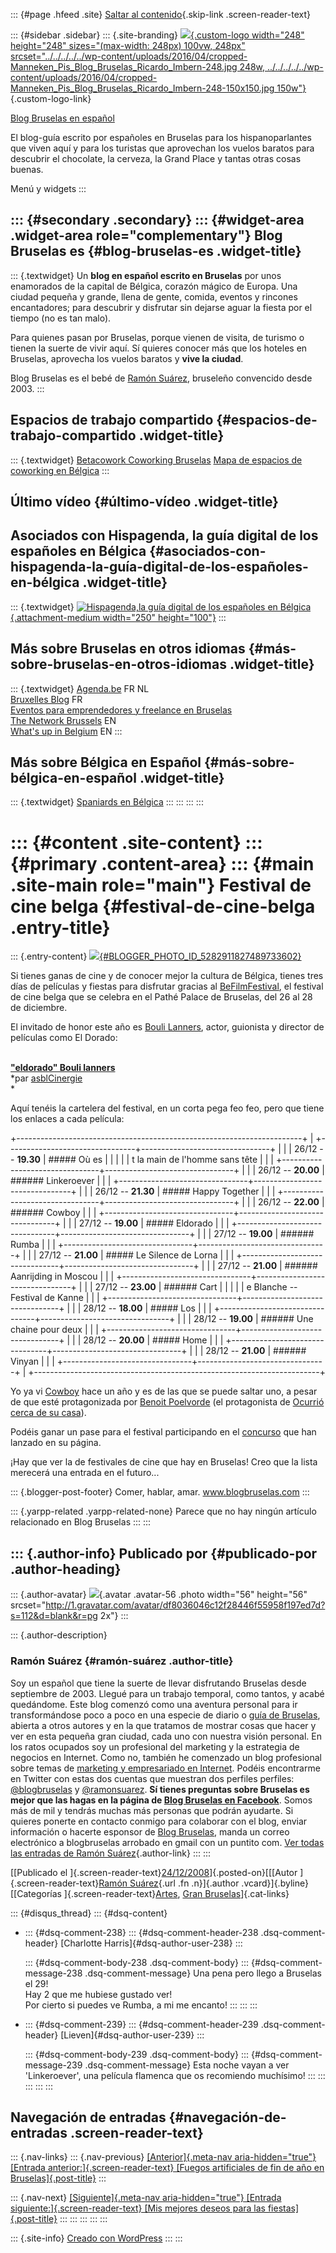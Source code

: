 ::: {#page .hfeed .site}
[Saltar al
contenido](../../../../../index.html?p=214#content){.skip-link
.screen-reader-text}

::: {#sidebar .sidebar}
::: {.site-branding}
[![](../../../../../wp-content/uploads/2016/04/cropped-Manneken_Pis_Blog_Bruselas_Ricardo_Imbern-248.jpg){.custom-logo
width="248" height="248" sizes="(max-width: 248px) 100vw, 248px"
srcset="../../../../../wp-content/uploads/2016/04/cropped-Manneken_Pis_Blog_Bruselas_Ricardo_Imbern-248.jpg 248w, ../../../../../wp-content/uploads/2016/04/cropped-Manneken_Pis_Blog_Bruselas_Ricardo_Imbern-248-150x150.jpg 150w"}](../../../../../index.html){.custom-logo-link}

[Blog Bruselas en español](../../../../../index.html)

El blog-guía escrito por españoles en Bruselas para los hispanoparlantes
que viven aquí y para los turistas que aprovechan los vuelos baratos
para descubrir el chocolate, la cerveza, la Grand Place y tantas otras
cosas buenas.

Menú y widgets
:::

::: {#secondary .secondary}
::: {#widget-area .widget-area role="complementary"}
Blog Bruselas es {#blog-bruselas-es .widget-title}
----------------

::: {.textwidget}
Un **blog en español escrito en Bruselas** por unos enamorados de la
capital de Bélgica, corazón mágico de Europa. Una ciudad pequeña y
grande, llena de gente, comida, eventos y rincones encantadores; para
descubrir y disfrutar sin dejarse aguar la fiesta por el tiempo (no es
tan malo).

Para quienes pasan por Bruselas, porque vienen de visita, de turismo o
tienen la suerte de vivir aquí. Sí quieres conocer más que los hoteles
en Bruselas, aprovecha los vuelos baratos y **vive la ciudad**.

Blog Bruselas es el bebé de [Ramón Suárez](http://www.ramonsuarez.com),
bruseleño convencido desde 2003.
:::

Espacios de trabajo compartido {#espacios-de-trabajo-compartido .widget-title}
------------------------------

::: {.textwidget}
[Betacowork Coworking Bruselas](http://www.betacowork.com) [Mapa de
espacios de coworking en Bélgica](http://coworkingbelgium.com)
:::

Último vídeo {#último-vídeo .widget-title}
------------

Asociados con Hispagenda, la guía digital de los españoles en Bélgica {#asociados-con-hispagenda-la-guía-digital-de-los-españoles-en-bélgica .widget-title}
---------------------------------------------------------------------

::: {.textwidget}
[![Hispagenda,la guía digital de los españoles en
Bélgica](../../../../../wp-content/uploads/2010/04/Hispagenda-250px.gif "Hispagenda, la guía digital de los españoles en Bélgica"){.attachment-medium
width="250" height="100"}](http://www.hispagenda.com)
:::

Más sobre Bruselas en otros idiomas {#más-sobre-bruselas-en-otros-idiomas .widget-title}
-----------------------------------

::: {.textwidget}
[Agenda.be](http://www.agenda.be) FR NL\
[Bruxelles Blog](http://www.bxlblog.be/) FR\
[Eventos para emprendedores y freelance en
Bruselas](http://www.betacowork.com/events/)\
[The Network
Brussels](http://groups.yahoo.com/group/TheNetworkBrussels/) EN\
[What\'s up in Belgium](http://www.whatsupin.be/) EN
:::

Más sobre Bélgica en Español {#más-sobre-bélgica-en-español .widget-title}
----------------------------

::: {.textwidget}
[Spaniards en Bélgica](http://www.spaniards.es/paises/belgica)
:::
:::
:::
:::

::: {#content .site-content}
::: {#primary .content-area}
::: {#main .site-main role="main"}
Festival de cine belga {#festival-de-cine-belga .entry-title}
======================

::: {.entry-content}
[![](http://4.bp.blogspot.com/_m9ESRqvSnjc/SVCsUSk8O-I/AAAAAAAAB7M/Ph5vNP58ViI/s320/BEfilmfestival2008-web.gif){#BLOGGER_PHOTO_ID_5282911827489733602}](http://www.blogger.com/www.befilmfestival.be)

Si tienes ganas de cine y de conocer mejor la cultura de Bélgica, tienes
tres días de películas y fiestas para disfrutar gracias al
[BeFilmFestival](http://www.blogger.com/www.befilmfestival.be), el
festival de cine belga que se celebra en el Pathé Palace de Bruselas,
del 26 al 28 de diciembre.

El invitado de honor este año es [Bouli
Lanners](http://www.allocine.fr/personne/fichepersonne_gen_cpersonne=14951.html),
actor, guionista y director de películas como El Dorado:

<div>

\
**["eldorado" Bouli lanners](http://www.dailymotion.com/swf/x5enjc)**\
*par [asblCinergie](http://www.dailymotion.com/asblCinergie)\
*

</div>

Aquí tenéis la cartelera del festival, en un corta pega feo feo, pero
que tiene los enlaces a cada película:

+-----------------------------------------------------------------------+
| +--------------------------------+--------------------------------+   |
| | 26/12 -- **19.30**             | ##### Où es                    |   |
| |                                | t la main de l'homme sans tête |   |
| +--------------------------------+--------------------------------+   |
| | 26/12 -- **20.00**             | ###### Linkeroever             |   |
| +--------------------------------+--------------------------------+   |
| | 26/12 -- **21.30**             | ##### Happy Together           |   |
| +--------------------------------+--------------------------------+   |
| | 26/12 -- **22.00**             | ###### Cowboy                  |   |
| +--------------------------------+--------------------------------+   |
| | 27/12 -- **19.00**             | ##### Eldorado                 |   |
| +--------------------------------+--------------------------------+   |
| | 27/12 -- **19.00**             | ###### Rumba                   |   |
| +--------------------------------+--------------------------------+   |
| | 27/12 -- **21.00**             | ##### Le Silence de Lorna      |   |
| +--------------------------------+--------------------------------+   |
| | 27/12 -- **21.00**             | ###### Aanrijding in Moscou    |   |
| +--------------------------------+--------------------------------+   |
| | 27/12 -- **23.00**             | ###### Cart                    |   |
| |                                | e Blanche -- Festival de Kanne |   |
| +--------------------------------+--------------------------------+   |
| | 28/12 -- **18.00**             | ##### Los                      |   |
| +--------------------------------+--------------------------------+   |
| | 28/12 -- **19.00**             | ###### Une chaine pour deux    |   |
| +--------------------------------+--------------------------------+   |
| | 28/12 -- **20.00**             | ##### Home                     |   |
| +--------------------------------+--------------------------------+   |
| | 28/12 -- **21.00**             | ###### Vinyan                  |   |
| +--------------------------------+--------------------------------+   |
+-----------------------------------------------------------------------+

Yo ya vi [Cowboy](http://www.benoitpoelvoorde.be/cowboy.htm) hace un año
y es de las que se puede saltar uno, a pesar de que esté protagonizada
por [Benoit
Poelvorde](http://belgestars.skyrock.com/475429222-Benoit-Poulevorde.html)
(el protagonista de [Ocurrió cerca de su
casa](http://www.benoitpoelvoorde.be/cestarrivepresdechezvous.htm)).

Podéis ganar un pase para el festival participando en el
[concurso](http://www.befilmfest.be/index.php?option=com_artforms&formid=1&Itemid=64)
que han lanzado en su página.

¡Hay que ver la de festivales de cine que hay en Bruselas! Creo que la
lista merecerá una entrada en el futuro...

::: {.blogger-post-footer}
Comer, hablar, amar. www.blogbruselas.com
:::

::: {.yarpp-related .yarpp-related-none}
Parece que no hay ningún artículo relacionado en Blog Bruselas
:::
:::

::: {.author-info}
Publicado por {#publicado-por .author-heading}
-------------

::: {.author-avatar}
![](http://1.gravatar.com/avatar/df8036046c12f28446f55958f197ed7d?s=56&d=blank&r=pg){.avatar
.avatar-56 .photo width="56" height="56"
srcset="http://1.gravatar.com/avatar/df8036046c12f28446f55958f197ed7d?s=112&d=blank&r=pg 2x"}
:::

::: {.author-description}
### Ramón Suárez {#ramón-suárez .author-title}

Soy un español que tiene la suerte de llevar disfrutando Bruselas desde
septiembre de 2003. Llegué para un trabajo temporal, como tantos, y
acabé quedándome. Este blog comenzó como una aventura personal para ir
transformándose poco a poco en una especie de diario o [guía de
Bruselas](../../../../../index.html), abierta a otros autores y en la
que tratamos de mostrar cosas que hacer y ver en esta pequeña gran
ciudad, cada uno con nuestra visión personal. En los ratos ocupados soy
un profesional del marketing y la estrategia de negocios en Internet.
Como no, también he comenzado un blog profesional sobre temas de
[marketing y empresariado en Internet](http://ramonsuarez.com). Podéis
encontrarme en Twitter con estas dos cuentas que muestran dos perfiles
perfiles: [\@blogbruselas](http://twitter.com/blogbruselas) y
[\@ramonsuarez](http://twitter.com/ramonsuarez). **Sí tienes preguntas
sobre Bruselas es mejor que las hagas en la página de [Blog Bruselas en
Facebook](http://www.facebook.com/blogbruselas)**. Somos más de mil y
tendrás muchas más personas que podrán ayudarte. Si quieres ponerte en
contacto conmigo para colaborar con el blog, enviar información o
hacerte esponsor de [Blog Bruselas](../../../../../index.html), manda un
correo electrónico a blogbruselas arrobado en gmail con un puntito com.
[Ver todas las entradas de Ramón
Suárez](../../../../2010/04/30/index.html?author=2){.author-link}
:::
:::

[[Publicado el
]{.screen-reader-text}[24/12/2008](../../../../../index.html?p=214)]{.posted-on}[[[Autor
]{.screen-reader-text}[Ramón
Suárez](../../../../2010/04/30/index.html?author=2){.url .fn
.n}]{.author .vcard}]{.byline}[[Categorías
]{.screen-reader-text}[Artes](../../../../category/artes/index.html),
[Gran
Bruselas](../../../../category/gran-bruselas/index.html)]{.cat-links}

::: {#disqus_thread}
::: {#dsq-content}
-   ::: {#dsq-comment-238}
    ::: {#dsq-comment-header-238 .dsq-comment-header}
    [Charlotte Harris]{#dsq-author-user-238}
    :::

    ::: {#dsq-comment-body-238 .dsq-comment-body}
    ::: {#dsq-comment-message-238 .dsq-comment-message}
    Una pena pero llego a Bruselas el 29!\
    Hay 2 que me hubiese gustado ver!\
    Por cierto si puedes ve Rumba, a mi me encanto!
    :::
    :::
    :::

-   ::: {#dsq-comment-239}
    ::: {#dsq-comment-header-239 .dsq-comment-header}
    [Lieven]{#dsq-author-user-239}
    :::

    ::: {#dsq-comment-body-239 .dsq-comment-body}
    ::: {#dsq-comment-message-239 .dsq-comment-message}
    Esta noche vayan a ver 'Linkeroever', una película flamenca que os
    recomiendo muchísimo!
    :::
    :::
    :::
:::
:::

Navegación de entradas {#navegación-de-entradas .screen-reader-text}
----------------------

::: {.nav-links}
::: {.nav-previous}
[[Anterior]{.meta-nav aria-hidden="true"} [Entrada
anterior:]{.screen-reader-text} [Fuegos artificiales de fin de año en
Bruselas]{.post-title}](../../../../../index.html?p=213)
:::

::: {.nav-next}
[[Siguiente]{.meta-nav aria-hidden="true"} [Entrada
siguiente:]{.screen-reader-text} [Mis mejores deseos para las
fiestas]{.post-title}](../../../../../index.html?p=215)
:::
:::
:::
:::
:::

::: {.site-info}
[Creado con WordPress](https://es.wordpress.org/)
:::
:::
